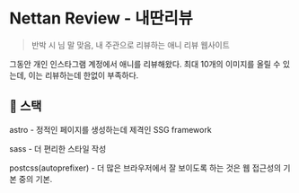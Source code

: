 # Nettan Review - 내딴리뷰

> 반박 시 님 말 맞음, 내 주관으로 리뷰하는 애니 리뷰 웹사이트

그동안 개인 인스타그램 계정에서 애니를 리뷰해왔다. 최대 10개의 이미지를 올릴 수 있는데, 이는 리뷰하는데 한없이 부족하다.

## 🚀 스택

astro - 정적인 페이지를 생성하는데 제격인 SSG framework

sass - 더 편리한 스타일 작성

postcss(autoprefixer) - 더 많은 브라우저에서 잘 보이도록 하는 것은 웹 접근성의 기본 중의 기본.
